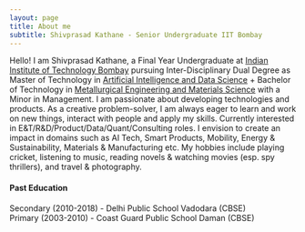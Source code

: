 ```yaml
---
layout: page
title: About me
subtitle: Shivprasad Kathane - Senior Undergraduate IIT Bombay
---
```


Hello! I am Shivprasad Kathane, a Final Year Undergraduate at [Indian Institute of Technology Bombay](http://www.iitb.ac.in) pursuing Inter-Disciplinary Dual Degree as Master of Technology in [Artificial Intelligence and Data Science](https://www.minds.iitb.ac.in/index.php/academics/idddp-ai-ds) + Bachelor of Technology in [Metallurgical Engineering and Materials Science](http://www.iitb.ac.in/mems/en) with a Minor in Management. I am passionate about developing technologies and products. As a creative problem-solver, I am always eager to learn and work on new things, interact with people and apply my skills. Currently interested in E&T/R&D/Product/Data/Quant/Consulting roles. I envision to create an impact in domains such as AI Tech, Smart Products, Mobility, Energy & Sustainability, Materials & Manufacturing etc. My hobbies include playing cricket, listening to music, reading novels & watching movies (esp. spy thrillers), and travel & photography.

#### Past Education
Secondary (2010-2018) - Delhi Public School Vadodara (CBSE)\
Primary (2003-2010) - Coast Guard Public School Daman (CBSE)
